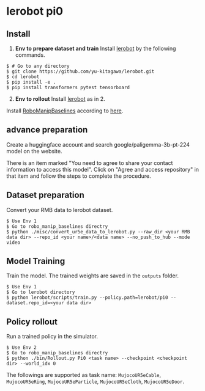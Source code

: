 # lerobot pi0

## Install

1. **Env to prepare dataset and train**
Install [lerobot](https://github.com/yu-kitagawa/lerobot) by the following commands.
```console
$ # Go to any directory
$ git clone https://github.com/yu-kitagawa/lerobot.git
$ cd lerobot
$ pip install -e .
$ pip install transformers pytest tensorboard
```

2. **Env to rollout**
Install [lerobot](https://github.com/yu-kitagawa/lerobot) as in 2.

Install [RoboManipBaselines](https://github.com/isri-aist/RoboManipBaselines) according to [here](../../README.md#Install).

## advance preparation
Create a huggingface account and search google/paligemma-3b-pt-224 model on the website.

There is an item marked "You need to agree to share your contact information to access this model".
Click on "Agree and access repository" in that item and follow the steps to complete the procedure.

## Dataset preparation

Convert your RMB data to lerobot dataset.

```console
$ Use Env 1
$ Go to robo_manip_baselines directry
$ python ./misc/convert_ur5e_data_to_lerobot.py --raw_dir <your RMB data dir> --repo_id <your name>/<data name> --no_push_to_hub --mode video
```

## Model Training

Train the model. The trained weights are saved in the `outputs` folder.

```console
$ Use Env 1
$ Go to lerobot directory
$ python lerobot/scripts/train.py --policy.path=lerobot/pi0 --dataset.repo_id=<your data dir>
```

## Policy rollout

Run a trained policy in the simulator.

```console
$ Use Env 2
$ Go to robo_manip_baselines directry
$ python ./bin/Rollout.py Pi0 <task name> --checkpoint <checkpoint dir> --world_idx 0
```
The followings are supported as task name: `MujocoUR5eCable`, `MujocoUR5eRing`, `MujocoUR5eParticle`, `MujocoUR5eCloth`, `MujocoUR5eDoor`.
